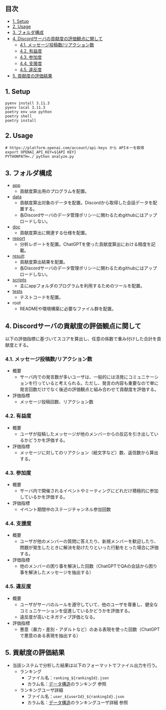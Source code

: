 ## 目次  <!-- omit in toc -->
- [1. Setup](#1-setup)
- [2. Usage](#2-usage)
- [3. フォルダ構成](#3-フォルダ構成)
- [4. Discordサーバの貢献度の評価観点に関して](#4-discordサーバの貢献度の評価観点に関して)
  - [4.1. メッセージ投稿数/リアクション数](#41-メッセージ投稿数リアクション数)
  - [4.2. 有益度](#42-有益度)
  - [4.3. 参加度](#43-参加度)
  - [4.4. 支援度](#44-支援度)
  - [4.5. 違反度](#45-違反度)
- [5. 貢献度の評価結果](#5-貢献度の評価結果)


## 1. Setup
```
pyenv install 3.11.3
pyenv local 3.11.3
poetry env use python
poetry shell
poetry install
```

## 2. Usage
```
# https://platform.openai.com/account/api-keys から APIキーを取得
export OPENAI_API_KEY=${API KEY}
PYTHONPATH=./ python analyze.py
```

## 3. フォルダ構成
- [app](app)
  - 貢献度算出用のプログラムを配置。
- [data](data)
  - 貢献度算出対象のデータを配置。Discordから取得した会話データを配置する。
  - 各Discordサーバのデータ管理ポリシーに関わるためgithubにはアップロードしない。
- [doc](doc)
  - 貢献度算出に関連する仕様を配置。
- [report](report)
  - 分析レポートを配置。ChatGPTを使った貢献度算出における精度を記載。
- [result](result):
  - 貢献度算出結果を配置。
  - 各Discordサーバのデータ管理ポリシーに関わるためgithubにはアップロードしない。
- [scripts](scripts)
  - 主にappフォルダのプログラムを利用するためのツールを配置。
- [tests](tests)
  - テストコードを配置。
- root
  - READMEや環境構築に必要なファイル群を配置。

## 4. Discordサーバの貢献度の評価観点に関して
以下の評価指標に基づいてスコアを算出し、任意の係数で重み付けした合計を貢献度とする。

### 4.1. メッセージ投稿数/リアクション数
- 概要
  - サーバ内での発言数が多いユーザは、一般的には活発にコミュニケーションを行っていると考えられる。ただし、発言の内容も重要なので単に発言回数だけでなく後述の評価観点と組み合わせて貢献度を評価する。
- 評価指標
  - メッセージ投稿回数、リアクション数

### 4.2. 有益度
- 概要
  - ユーザが投稿したメッセージが他のメンバーからの反応を引き出しているかどうかを評価する。
- 評価指標
  - メッセージに対してのリアクション（絵文字など）数、返信数から算出する。

### 4.3. 参加度
- 概要
  - サーバ内で開催されるイベントやミーティングにどれだけ積極的に参加しているかを評価する。
- 評価指標
  - イベント期間中のステージチャンネル参加回数

### 4.4. 支援度
- 概要
  - ユーザが他のメンバーの質問に答えたり、新規メンバーを歓迎したり、問題が発生したときに解決を助けたりといった行動をとった場合に評価する。
- 評価指標
  - 他のメンバーの困り事を解決した回数（ChatGPTでQAの会話から困り事を解決したメッセージを抽出する）

### 4.5. 違反度
- 概要
  - ユーザがサーバのルールを遵守していて、他のユーザを尊重し、健全なコミュニケーションを促進しているかどうかを評価する。
  - 違反度が高いとネガティブ評価となる。
- 評価指標
  - 悪意（暴力・差別・アダルトなど）のある表現を使った回数（ChatGPTで悪意のある表現を抽出する）

## 5. 貢献度の評価結果
- 当該システムで分析した結果は以下のフォーマットでファイル出力を行う。
  - ランキング
    - ファイル名：```ranking_${rankingId}.json```
    - カラム名：[データ構造](doc/データ構造.md)のランキング 参照
  - ランキングユーザ詳細
    - ファイル名：```user_${userId}_${rankingId}.json```
    - カラム名：[データ構造](doc/データ構造.md)のランキングユーザ詳細 参照



